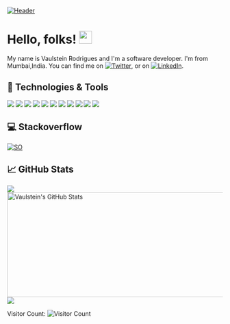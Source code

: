 [![Header](https://raw.githubusercontent.com/vaulstein/vaulstein/master/readme_md.svg "Header")](https://www.linkedin.com/in/vaulstein-rodrigues-85000549)

# Hello, folks! <img src="https://raw.githubusercontent.com/vaulstein/vaulstein/master/wave.gif" width="30px">

My name is Vaulstein Rodrigues and I'm a software developer. I'm from Mumbai,India. You can find me on [![Twitter][1.2]][1],  or on [![LinkedIn][3.2]][3].

## 🔧 Technologies & Tools
![](https://img.shields.io/badge/OS-Linux-informational?style=flat&logo=linux&logoColor=white&color=2bbc8a)
![](https://img.shields.io/badge/Code-Python-informational?style=flat&logo=python&logoColor=white&color=2bbc8a)
![](https://img.shields.io/badge/Code-JavaScript-informational?style=flat&logo=javascript&logoColor=white&color=2bbc8a)
![](https://img.shields.io/badge/Shell-Bash-informational?style=flat&logo=gnu-bash&logoColor=white&color=2bbc8a)
![](https://img.shields.io/badge/Tools-PostgreSQL-informational?style=flat&logo=postgresql&logoColor=white&color=2bbc8a)
![](https://img.shields.io/badge/Tools-MongoDB-informational?style=flat&logo=mongodb&logoColor=white&color=2bbc8a)
![](https://img.shields.io/badge/Tools-AWS-informational?style=flat&logo=aws&logoColor=white&color=2bbc8a)
![](https://img.shields.io/badge/Tools-Docker-informational?style=flat&logo=docker&logoColor=white&color=2bbc8a)
![](https://img.shields.io/badge/Code-express%20Js-informational?style=flat&logo=express&logoColor=white&color=2bbc8a)
![](https://img.shields.io/badge/Code-Node-informational?style=flat&logo=node&logoColor=white&color=2bbc8a)
![](https://img.shields.io/badge/Code-Scala-informational?style=flat&logo=scala&logoColor=white&color=2bbc8a)

## &#x1f4bb; Stackoverflow

[![SO](https://stackoverflow.com/users/flair/1934182.png "SO")](https://stackoverflow.com/users/1934182/vaulstein)

## &#x1f4c8; GitHub Stats

<a href="https://github.com/vaulstein/vaulstein">
  <img align="center" src="https://github-readme-stats.vercel.app/api/top-langs/?username=vaulstein&hide=java,html&title_color=ffffff&text_color=c9cacc&icon_color=2bbc8a&bg_color=1d1f21" />
</a>
<a href="https://github.com/vaulstein/vaulstein">
  <img width="550px" height="245px" align="center" src="https://github-readme-stats.vercel.app/api?username=vaulstein&show_icons=true&line_height=27&count_private=true&title_color=ffffff&text_color=c9cacc&icon_color=2bbc8a&bg_color=1d1f21" alt="Vaulstein's GitHub Stats" />
</a>

<a width="800px" href="https://github.com/vaulstein/python-project-blueprint">
  <img align="center" src="https://github-readme-stats.vercel.app/api/pin/?username=vaulstein&repo=awsprofile&title_color=ffffff&text_color=c9cacc&icon_color=2bbc8a&bg_color=1d1f21" />
</a>


Visitor Count: ![Visitor Count](https://profile-counter.glitch.me/vaulstein/count.svg)


<!-- links to social media icons -->

<!-- icons with padding -->

[1.1]: http://i.imgur.com/tXSoThF.png (twitter icon with padding)
[2.1]: http://i.imgur.com/0o48UoR.png (github icon with padding)

<!-- icons without padding -->

[1.2]: http://i.imgur.com/wWzX9uB.png (twitter icon without padding)
[2.2]: http://i.imgur.com/9I6NRUm.png (github icon without padding)
[3.2]: https://raw.githubusercontent.com/vaulstein/vaulstein/master/linkedin-3-16.png (LinkedIn icon without padding)


<!-- links to your social media accounts -->

[1]: https://twitter.com/VaulsteinR
[2]: https://github.com/vaulstein
[3]: https://www.linkedin.com/in/vaulstein-rodrigues-85000549/


<!-- Resources -->
<!-- Icons: https://simpleicons.org/ -->
<!-- GitHub Stats: https://github.com/anuraghazra/github-readme-stats -->
<!-- Emojis: https://emojipedia.org/emoji/ -->
<!-- HTML Emojis: https://www.fileformat.info/index.htm -->
<!-- Shields: https://shields.io/ -->
<!-- Awesome GitHub Profile README: https://github.com/abhisheknaiidu/awesome-github-profile-readme -->
